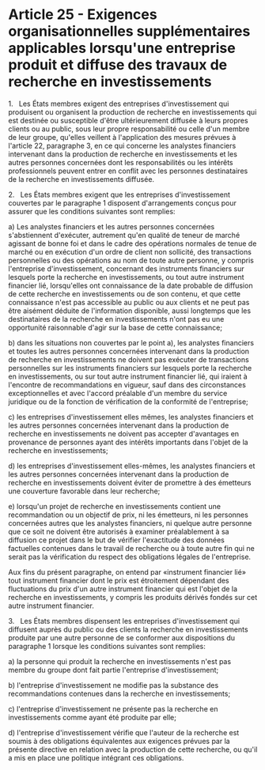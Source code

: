 # Article 25 - Exigences organisationnelles supplémentaires applicables lorsqu'une entreprise produit et diffuse des travaux de recherche en investissements


1.   Les États membres exigent des entreprises d'investissement qui produisent ou organisent la production de recherche en investissements qui est destinée ou susceptible d'être ultérieurement diffusée à leurs propres clients ou au public, sous leur propre responsabilité ou celle d'un membre de leur groupe, qu'elles veillent à l'application des mesures prévues à l'article 22, paragraphe 3, en ce qui concerne les analystes financiers intervenant dans la production de recherche en investissements et les autres personnes concernées dont les responsabilités ou les intérêts professionnels peuvent entrer en conflit avec les personnes destinataires de la recherche en investissements diffusée.

2.   Les États membres exigent que les entreprises d'investissement couvertes par le paragraphe 1 disposent d'arrangements conçus pour assurer que les conditions suivantes sont remplies:

a) Les analystes financiers et les autres personnes concernées s'abstiennent d'exécuter, autrement qu'en qualité de teneur de marché agissant de bonne foi et dans le cadre des opérations normales de tenue de marché ou en exécution d'un ordre de client non sollicité, des transactions personnelles ou des opérations au nom de toute autre personne, y compris l'entreprise d'investissement, concernant des instruments financiers sur lesquels porte la recherche en investissements, ou tout autre instrument financier lié, lorsqu'elles ont connaissance de la date probable de diffusion de cette recherche en investissements ou de son contenu, et que cette connaissance n'est pas accessible au public ou aux clients et ne peut pas être aisément déduite de l'information disponible, aussi longtemps que les destinataires de la recherche en investissements n'ont pas eu une opportunité raisonnable d'agir sur la base de cette connaissance;

b) dans les situations non couvertes par le point a), les analystes financiers et toutes les autres personnes concernées intervenant dans la production de recherche en investissements ne doivent pas exécuter de transactions personnelles sur les instruments financiers sur lesquels porte la recherche en investissements, ou sur tout autre instrument financier lié, qui iraient à l'encontre de recommandations en vigueur, sauf dans des circonstances exceptionnelles et avec l'accord préalable d'un membre du service juridique ou de la fonction de vérification de la conformité de l'entreprise;

c) les entreprises d'investissement elles mêmes, les analystes financiers et les autres personnes concernées intervenant dans la production de recherche en investissements ne doivent pas accepter d'avantages en provenance de personnes ayant des intérêts importants dans l'objet de la recherche en investissements;

d) les entreprises d'investissement elles-mêmes, les analystes financiers et les autres personnes concernées intervenant dans la production de recherche en investissements doivent éviter de promettre à des émetteurs une couverture favorable dans leur recherche;

e) lorsqu'un projet de recherche en investissements contient une recommandation ou un objectif de prix, ni les émetteurs, ni les personnes concernées autres que les analystes financiers, ni quelque autre personne que ce soit ne doivent être autorisés à examiner préalablement à sa diffusion ce projet dans le but de vérifier l'exactitude des données factuelles contenues dans le travail de recherche ou à toute autre fin qui ne serait pas la vérification du respect des obligations légales de l'entreprise.

Aux fins du présent paragraphe, on entend par «instrument financier lié» tout instrument financier dont le prix est étroitement dépendant des fluctuations du prix d'un autre instrument financier qui est l'objet de la recherche en investissements, y compris les produits dérivés fondés sur cet autre instrument financier.

3.   Les États membres dispensent les entreprises d'investissement qui diffusent auprès du public ou des clients la recherche en investissements produite par une autre personne de se conformer aux dispositions du paragraphe 1 lorsque les conditions suivantes sont remplies:

a) la personne qui produit la recherche en investissements n'est pas membre du groupe dont fait partie l'entreprise d'investissement;

b) l'entreprise d'investissement ne modifie pas la substance des recommandations contenues dans la recherche en investissements;

c) l'entreprise d'investissement ne présente pas la recherche en investissements comme ayant été produite par elle;

d) l'entreprise d'investissement vérifie que l'auteur de la recherche est soumis à des obligations équivalentes aux exigences prévues par la présente directive en relation avec la production de cette recherche, ou qu'il a mis en place une politique intégrant ces obligations.
